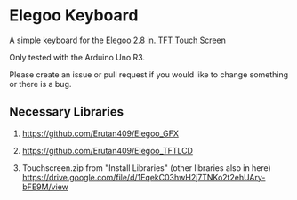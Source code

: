 # Elegoo Keyboard
A simple keyboard for the [Elegoo 2.8 in. TFT Touch Screen](https://www.amazon.com/gp/product/B01EUVJYME/)

Only tested with the Arduino Uno R3.

Please create an issue or pull request if you would like to change something or there is a bug.

## Necessary Libraries

1. https://github.com/Erutan409/Elegoo_GFX

2. https://github.com/Erutan409/Elegoo_TFTLCD

3. Touchscreen.zip from "Install Libraries" (other libraries also in here) https://drive.google.com/file/d/1EqekC03hwH2j7TNKo2t2ehUAry-bFE9M/view
